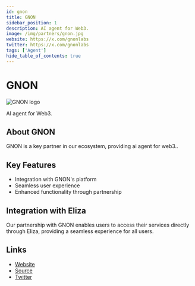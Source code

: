 ```yaml
---
id: gnon
title: GNON
sidebar_position: 1
description: AI agent for Web3.
image: /img/partners/gnon.jpg
website: https://x.com/gnonlabs
twitter: https://x.com/gnonlabs
tags: ['Agent']
hide_table_of_contents: true
---
```


# GNON

<div className="partner-logo">
  <img src="/img/partners/gnon.jpg" alt="GNON logo" />
</div>

AI agent for Web3.

## About GNON

GNON is a key partner in our ecosystem, providing ai agent for web3..

## Key Features

- Integration with GNON's platform
- Seamless user experience
- Enhanced functionality through partnership

## Integration with Eliza

Our partnership with GNON enables users to access their services directly through Eliza, providing a seamless experience for all users.

## Links

- [Website](https://x.com/gnonlabs)
- [Source](https://x.com/gnonlabs)
- [Twitter](https://x.com/gnonlabs)
